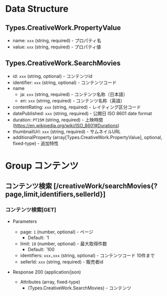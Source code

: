 # Data Structure

## Types.CreativeWork.PropertyValue

-   name: `xxx` (string, required) - プロパティ名
-   value: `xxx` (string, required) - プロパティ値

## Types.CreativeWork.SearchMovies

-   id: `xxx` (string, optional) - コンテンツid
-   identifier: `xxx` (string, optional) - コンテンツコード
-   name
    -   ja: `xxx` (string, required) - コンテンツ名称（日本語）
    -   en: `xxx` (string, required) - コンテンツ名称（英語）
-   contentRating: `xxx` (string, required) - レイティング区分コード
-   datePublished: `xxx` (string, required) - 公開日 ISO 8601 date format
-   duration: `PT15M` (string, required) - 上映時間 (https://en.wikipedia.org/wiki/ISO_8601#Durations)
-   thumbnailUrl: `xxx` (string, required) - サムネイルURL
-   additionalProperty (array[Types.CreativeWork.PropertyValue], optional, fixed-type) - 追加特性


# Group コンテンツ

## コンテンツ検索 [/creativeWork/searchMovies{?page,limit,identifiers,sellerId}]

### コンテンツ検索[GET]

-   Parameters

    -   page: `1` (number, optional) - ページ
        -   Default: `1
    -   limit: `10` (number, optional) - 最大取得件数
        -   Default: `100
    -   identifiers: `xxx,xxx` (string, optional) - コンテンツコード 10件まで
    -   sellerId: `xxx` (string, required) - 販売者id

-   Response 200 (application/json)

    -   Attributes (array, fixed-type)
        -   (Types.CreativeWork.SearchMovies) - コンテンツ

<!-- include(../../response/400.md) -->
